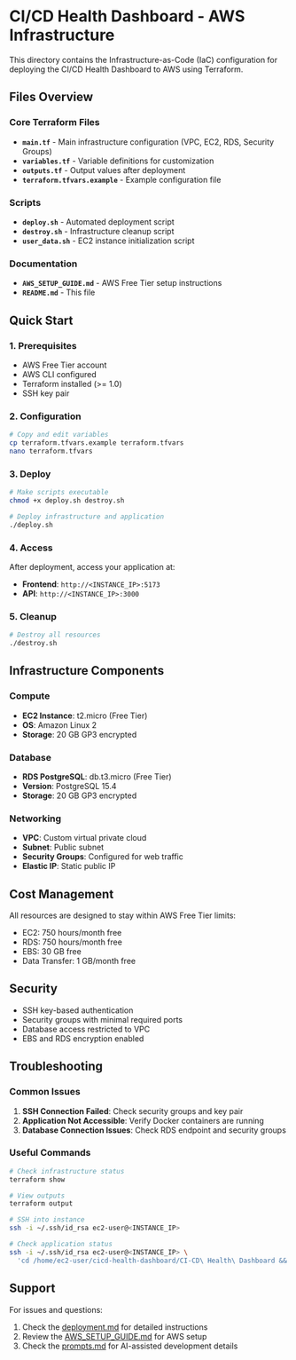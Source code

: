 # CI/CD Health Dashboard - AWS Infrastructure

This directory contains the Infrastructure-as-Code (IaC) configuration for deploying the CI/CD Health Dashboard to AWS using Terraform.

## Files Overview

### Core Terraform Files
- **`main.tf`** - Main infrastructure configuration (VPC, EC2, RDS, Security Groups)
- **`variables.tf`** - Variable definitions for customization
- **`outputs.tf`** - Output values after deployment
- **`terraform.tfvars.example`** - Example configuration file

### Scripts
- **`deploy.sh`** - Automated deployment script
- **`destroy.sh`** - Infrastructure cleanup script
- **`user_data.sh`** - EC2 instance initialization script

### Documentation
- **`AWS_SETUP_GUIDE.md`** - AWS Free Tier setup instructions
- **`README.md`** - This file

## Quick Start

### 1. Prerequisites
- AWS Free Tier account
- AWS CLI configured
- Terraform installed (>= 1.0)
- SSH key pair

### 2. Configuration
```bash
# Copy and edit variables
cp terraform.tfvars.example terraform.tfvars
nano terraform.tfvars
```

### 3. Deploy
```bash
# Make scripts executable
chmod +x deploy.sh destroy.sh

# Deploy infrastructure and application
./deploy.sh
```

### 4. Access
After deployment, access your application at:
- **Frontend**: `http://<INSTANCE_IP>:5173`
- **API**: `http://<INSTANCE_IP>:3000`

### 5. Cleanup
```bash
# Destroy all resources
./destroy.sh
```

## Infrastructure Components

### Compute
- **EC2 Instance**: t2.micro (Free Tier)
- **OS**: Amazon Linux 2
- **Storage**: 20 GB GP3 encrypted

### Database
- **RDS PostgreSQL**: db.t3.micro (Free Tier)
- **Version**: PostgreSQL 15.4
- **Storage**: 20 GB GP3 encrypted

### Networking
- **VPC**: Custom virtual private cloud
- **Subnet**: Public subnet
- **Security Groups**: Configured for web traffic
- **Elastic IP**: Static public IP

## Cost Management

All resources are designed to stay within AWS Free Tier limits:
- EC2: 750 hours/month free
- RDS: 750 hours/month free
- EBS: 30 GB free
- Data Transfer: 1 GB/month free

## Security

- SSH key-based authentication
- Security groups with minimal required ports
- Database access restricted to VPC
- EBS and RDS encryption enabled

## Troubleshooting

### Common Issues
1. **SSH Connection Failed**: Check security groups and key pair
2. **Application Not Accessible**: Verify Docker containers are running
3. **Database Connection Issues**: Check RDS endpoint and security groups

### Useful Commands
```bash
# Check infrastructure status
terraform show

# View outputs
terraform output

# SSH into instance
ssh -i ~/.ssh/id_rsa ec2-user@<INSTANCE_IP>

# Check application status
ssh -i ~/.ssh/id_rsa ec2-user@<INSTANCE_IP> \
  'cd /home/ec2-user/cicd-health-dashboard/CI-CD\ Health\ Dashboard && docker-compose ps'
```

## Support

For issues and questions:
1. Check the [deployment.md](../deployment.md) for detailed instructions
2. Review the [AWS_SETUP_GUIDE.md](AWS_SETUP_GUIDE.md) for AWS setup
3. Check the [prompts.md](../prompts.md) for AI-assisted development details
